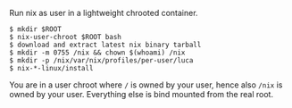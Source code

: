 Run nix as user in a lightweight chrooted container.

```
$ mkdir $ROOT
$ nix-user-chroot $ROOT bash
$ download and extract latest nix binary tarball
$ mkdir -m 0755 /nix && chown $(whoami) /nix
$ mkdir -p /nix/var/nix/profiles/per-user/luca
$ nix-*-linux/install
```

You are in a user chroot where `/` is owned by your user, hence also `/nix` is owned by your user. Everything else is bind mounted from the real root.

